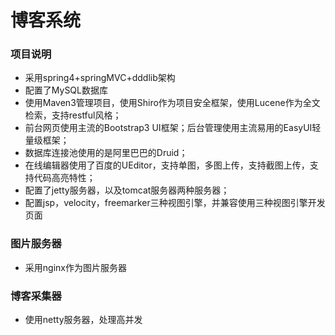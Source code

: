 # 博客系统
### 项目说明
* 采用spring4+springMVC+dddlib架构
* 配置了MySQL数据库
* 使用Maven3管理项目，使用Shiro作为项目安全框架，使用Lucene作为全文检索，支持restful风格；
* 前台网页使用主流的Bootstrap3 UI框架；后台管理使用主流易用的EasyUI轻量级框架；
* 数据库连接池使用的是阿里巴巴的Druid；
* 在线编辑器使用了百度的UEditor，支持单图，多图上传，支持截图上传，支持代码高亮特性；
* 配置了jetty服务器，以及tomcat服务器两种服务器；
* 配置jsp，velocity，freemarker三种视图引擎，并兼容使用三种视图引擎开发页面
### 图片服务器
* 采用nginx作为图片服务器

### 博客采集器
* 使用netty服务器，处理高并发
